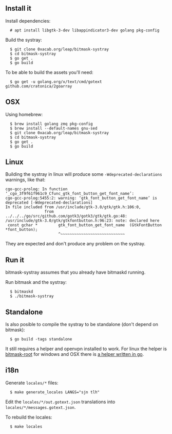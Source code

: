Install it
----------

Install dependencies:
```
  # apt install libgtk-3-dev libappindicator3-dev golang pkg-config
```

Build the systray:
```
  $ git clone 0xacab.org/leap/bitmask-systray
  $ cd bitmask-systray
  $ go get .
  $ go build
```

To be able to build the assets you'll need:
```
  $ go get -u golang.org/x/text/cmd/gotext github.com/cratonica/2goarray
```

OSX
----------
Using homebrew:

```
  $ brew install golang zmq pkg-config
  $ brew install --default-names gnu-sed
  $ git clone 0xacab.org/leap/bitmask-systray
  $ cd bitmask-systray
  $ go get .
  $ go build

```

Linux
----------
Building the systray in linux will produce some `-Wdeprecated-declarations` warnings, like that:
```
cgo-gcc-prolog: In function ‘_cgo_3f9f61f961c9_Cfunc_gtk_font_button_get_font_name’:
cgo-gcc-prolog:5455:2: warning: ‘gtk_font_button_get_font_name’ is deprecated [-Wdeprecated-declarations]
In file included from /usr/include/gtk-3.0/gtk/gtk.h:106:0,
                 from ../../../go/src/github.com/gotk3/gotk3/gtk/gtk.go:48:
/usr/include/gtk-3.0/gtk/gtkfontbutton.h:96:23: note: declared here
 const gchar *         gtk_font_button_get_font_name  (GtkFontButton *font_button);
                       ^~~~~~~~~~~~~~~~~~~~~~~~~~~~~
```
They are expected and don't produce any problem on the systray.


Run it
-------------
bitmask-systray assumes that you already have bitmaskd running.

Run bitmask and the systray:
```
  $ bitmaskd
  $ ./bitmask-systray
```

Standalone
-------------

Is also posible to compile the systray to be standalone (don't depend on bitmask):
```
  $ go build -tags standalone
```
It still requires a helper and openvpn installed to work. For linux the helper is
[bitmask-root](https://0xacab.org/leap/bitmask-dev/blob/master/src/leap/bitmask/vpn/helpers/linux/bitmask-root)
for windows and OSX there is [a helper written in go](https://0xacab.org/leap/riseup_vpn/tree/master/helper).


i18n
----

Generate `locales/*` files:
```
  $ make generate_locales LANGS="sjn tlh"
```

Edit the `locales/*/out.gotext.json` translations into `locales/*/messages.gotext.json`.

To rebuild the locales:
```
  $ make locales
```
